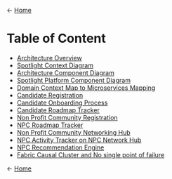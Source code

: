 <- [Home](../README.md) 
# Table of Content
- [Architecture Overview](./1_Arch_Overview.md) 
- [Spotlight Context Diagram](./2_Arch_SpotlightContextDiagram.md) 
- [Architecture Component Diagram](./3_Arch_ArchitectureComponentDiagram.md)
- [Spotlight Platform Component Diagram](./4_Arch_SpotlightPlatformComponentDiagram.md)
- [Domain Context Map to Microservices Mapping](./5_Arch_DomainContextMaptoMicroservicesMapping.md)
- [Candidate Registration](./6_Arch_CandidateRegistration.md)
- [Candidate Onboarding Process](./7_Arch_CandidateOnboardingProcess.md)
- [Candidate Roadmap Tracker](./8_Arch_CandidateRoadmapTracker.md)
- [Non Profit Community Registration](./9_Arch_NonProfitCommunityRegistration.md)
- [NPC Roadmap Tracker](./10_Arch_NPCRoadmapTracker.md)
- [Non Profit Community Networking Hub](./11_Arch_NonProfitCommunityNetworkingHUB.md)
- [NPC Activity Tracker on NPC Network Hub](./12_Arch_NPCActivityTrackeronNPCNetworkHUB.md)
- [NPC Recommendation Engine](./13_Arch_NPCRecommendationEngine.md)
- [Fabric Causal Cluster and No single point of failure](./14_Arch_FabricCausalClusterandNosinglepointoffailure.md)

<- [Home](../README.md) 
